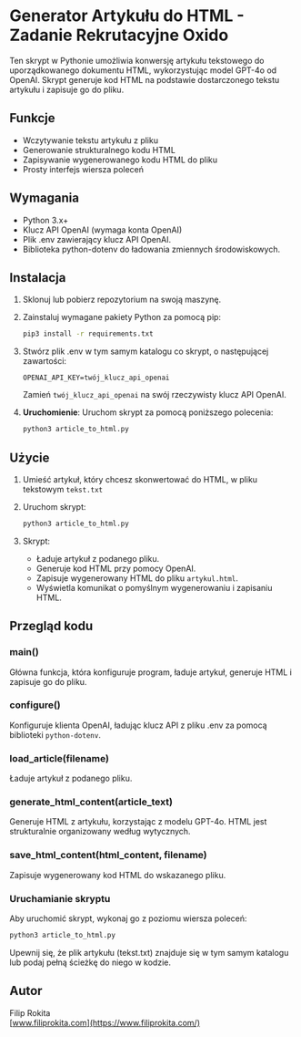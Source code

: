 # Generator Artykułu do HTML - Zadanie Rekrutacyjne Oxido

Ten skrypt w Pythonie umożliwia konwersję artykułu tekstowego do uporządkowanego dokumentu HTML, wykorzystując model GPT-4o od OpenAI. Skrypt generuje kod HTML na podstawie dostarczonego tekstu artykułu i zapisuje go do pliku.

## Funkcje

- Wczytywanie tekstu artykułu z pliku
- Generowanie strukturalnego kodu HTML
- Zapisywanie wygenerowanego kodu HTML do pliku
- Prosty interfejs wiersza poleceń

## Wymagania

- Python 3.x+
- Klucz API OpenAI (wymaga konta OpenAI)
- Plik .env zawierający klucz API OpenAI.
- Biblioteka python-dotenv do ładowania zmiennych środowiskowych.

## Instalacja

1. Sklonuj lub pobierz repozytorium na swoją maszynę.

2. Zainstaluj wymagane pakiety Python za pomocą pip:

   ```bash
   pip3 install -r requirements.txt
   ```

3. Stwórz plik .env w tym samym katalogu co skrypt, o następującej zawartości:

   ```
   OPENAI_API_KEY=twój_klucz_api_openai
   ```

   Zamień `twój_klucz_api_openai` na swój rzeczywisty klucz API OpenAI.

4. **Uruchomienie**: Uruchom skrypt za pomocą poniższego polecenia:

   ```bash
   python3 article_to_html.py
   ```

## Użycie

1. Umieść artykuł, który chcesz skonwertować do HTML, w pliku tekstowym `tekst.txt`
2. Uruchom skrypt:

   ```bash
   python3 article_to_html.py
   ```

3. Skrypt:
   - Ładuje artykuł z podanego pliku.
   - Generuje kod HTML przy pomocy OpenAI.
   - Zapisuje wygenerowany HTML do pliku `artykul.html`.
   - Wyświetla komunikat o pomyślnym wygenerowaniu i zapisaniu HTML.

## Przegląd kodu

### main()

Główna funkcja, która konfiguruje program, ładuje artykuł, generuje HTML i zapisuje go do pliku.

### configure()

Konfiguruje klienta OpenAI, ładując klucz API z pliku .env za pomocą biblioteki `python-dotenv`.

### load_article(filename)

Ładuje artykuł z podanego pliku.

### generate_html_content(article_text)

Generuje HTML z artykułu, korzystając z modelu GPT-4o. HTML jest strukturalnie organizowany według wytycznych.

### save_html_content(html_content, filename)

Zapisuje wygenerowany kod HTML do wskazanego pliku.

### Uruchamianie skryptu

Aby uruchomić skrypt, wykonaj go z poziomu wiersza poleceń:

```bash
python3 article_to_html.py
```

Upewnij się, że plik artykułu (tekst.txt) znajduje się w tym samym katalogu lub podaj pełną ścieżkę do niego w kodzie.

## Autor
Filip Rokita  
[www.filiprokita.com](https://www.filiprokita.com/)